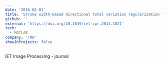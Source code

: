 ```yaml
---
date: '2016-02-01'
title: 'Stroke width-based directional total variation regularisation for document image super resolution'
github: ''
external: 'https://doi.org/10.1049/iet-ipr.2014.1021'
tech:
  - MATLAB
company: 'TMU'
showInProjects: false
---
```


IET Image Processing - journal
